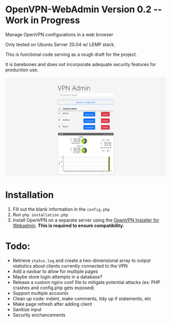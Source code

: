 # OpenVPN-WebAdmin Version 0.2 -- Work in Progress
Manage OpenVPN configurations in a web browser

Only tested on Ubuntu Server 20.04 w/ LEMP stack.

This is functional code serving as a rough draft for the project. 

It is barebones and does not incorporate adequate security features for production use. 

![Picture of Webadmin](vpnadmin.png)

# Installation

1. Fill out the blank information in the `config.php`
2. Run `php installation.php` 
3. Install OpenVPN on a separate server using the [OpenVPN Installer for Webadmin](https://github.com/bhopkins0/OpenVPN-Installer-For-Webadmin). **This is required to ensure compatibility.**


# Todo: 
* Retrieve `status.log` and create a two-dimensional array to output statistics about clients currently connected to the VPN
* Add a navbar to allow for multiple pages 
* Maybe store login attempts in a database?
* Release a custom nginx conf file to mitigate potential attacks (ex: PHP crashes and config.php gets exposed)
* Support multiple accounts
* Clean up code: indent, make comments, tidy up if statements, etc
* Make page refresh after adding client
* Sanitize input
* Security enchancements
